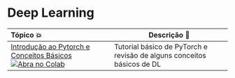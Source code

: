 # Deep Learning

| Tópico 💥 | Descrição 📘 |
|:--- |----------------------------------------------------------|
[Introdução ao Pytorch e Conceitos Básicos](https://github.com/liviameinhardt/deep-learning-course-fgv/blob/main/aulas_praticas/Basics.ipynb) [![Abra no Colab](https://colab.research.google.com/assets/colab-badge.svg)](https://colab.research.google.com/github/liviameinhardt/deep-learning-course-fgv/blob/main/aulas_praticas/Basics.ipynb) | Tutorial básico de PyTorch e revisão de alguns conceitos básicos de DL | 
